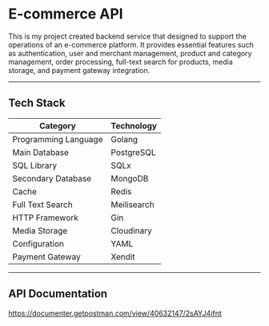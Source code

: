 # E-commerce API

This is my project created backend service that designed to support the operations of an e-commerce platform. It provides essential features such as authentication, user and merchant management, product and category management, order processing, full-text search for products, media storage, and payment gateway integration.


---

## Tech Stack

<table>
  <thead>
    <tr>
      <th>Category</th>
      <th>Technology</th>
    </tr>
  </thead>
  <tbody>
    <tr>
      <td>Programming Language</td>
      <td>Golang</td>
    </tr>
    <tr>
      <td>Main Database</td>
      <td>PostgreSQL</td>
    </tr>
    <tr>
      <td>SQL Library</td>
      <td>SQLx</td>
    </tr>
    <tr>
      <td>Secondary Database</td>
      <td>MongoDB</td>
    </tr>
    <tr>
      <td>Cache</td>
      <td>Redis</td>
    </tr>
    <tr>
      <td>Full Text Search</td>
      <td>Meilisearch</td>
    </tr>
    <tr>
      <td>HTTP Framework</td>
      <td>Gin</td>
    </tr>
    <tr>
      <td>Media Storage</td>
      <td>Cloudinary</td>
    </tr>
    <tr>
      <td>Configuration</td>
      <td>YAML</td>
    </tr>
    <tr>
      <td>Payment Gateway</td>
      <td>Xendit</td>
    </tr>
   
  </tbody>
</table>

---

## API Documentation
https://documenter.getpostman.com/view/40632147/2sAYJ4ifnt
